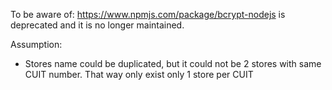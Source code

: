 To be aware of: https://www.npmjs.com/package/bcrypt-nodejs is deprecated and it is no longer maintained.

Assumption:

- Stores name could be duplicated, but it could not be 2 stores with same CUIT number. That way only exist only 1 store per CUIT
